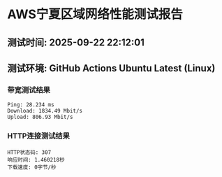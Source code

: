 # AWS宁夏区域网络性能测试报告
## 测试时间: 2025-09-22 22:12:01
## 测试环境: GitHub Actions Ubuntu Latest (Linux)

### 带宽测试结果
```
Ping: 28.234 ms
Download: 1834.49 Mbit/s
Upload: 806.93 Mbit/s
```

### HTTP连接测试结果
```
HTTP状态码: 307
响应时间: 1.460218秒
下载速度: 0字节/秒
```

